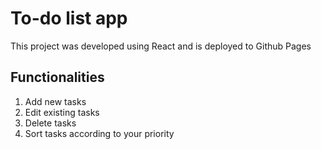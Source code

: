 # To-do list app
This project was developed using React and is deployed to Github Pages

## Functionalities
1. Add new tasks
2. Edit existing tasks
3. Delete tasks
4. Sort tasks according to your priority
